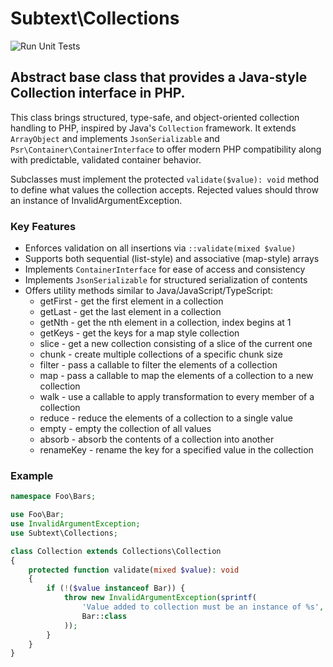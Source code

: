 # Subtext\Collections
![Run Unit Tests](https://github.com/subtext/collections/actions/workflows/tests-unit.yml/badge.svg)

## Abstract base class that provides a Java-style Collection interface in PHP.
This class brings structured, type-safe, and object-oriented collection handling
to PHP, inspired by Java's `Collection` framework. It extends `ArrayObject`
and implements `JsonSerializable` and `Psr\Container\ContainerInterface` to offer
modern PHP compatibility along with predictable, validated container behavior.

Subclasses must implement the protected `validate($value): void` method to define
what values the collection accepts. Rejected values should throw an instance of
InvalidArgumentException.

### Key Features

- Enforces validation on all insertions via `::validate(mixed $value)`
- Supports both sequential (list-style) and associative (map-style) arrays
- Implements `ContainerInterface` for ease of access and consistency
- Implements `JsonSerializable` for structured serialization of contents
- Offers utility methods similar to Java/JavaScript/TypeScript:
  - getFirst  - get the first element in a collection
  - getLast   - get the last element in a collection
  - getNth    - get the nth element in a collection, index begins at 1
  - getKeys   - get the keys for a map style collection
  - slice     - get a new collection consisting of a slice of the current one
  - chunk     - create multiple collections of a specific chunk size
  - filter    - pass a callable to filter the elements of a collection
  - map       - pass a callable to map the elements of a collection to a new collection
  - walk      - use a callable to apply transformation to every member of a collection
  - reduce    - reduce the elements of a collection to a single value
  - empty     - empty the collection of all values
  - absorb    - absorb the contents of a collection into another
  - renameKey - rename the key for a specified value in the collection

### Example

```php
namespace Foo\Bars;

use Foo\Bar;
use InvalidArgumentException;
use Subtext\Collections;

class Collection extends Collections\Collection
{
    protected function validate(mixed $value): void
    {
        if (!($value instanceof Bar)) {
            throw new InvalidArgumentException(sprintf(
                'Value added to collection must be an instance of %s',
                Bar::class
            ));
        }
    }
}
```
